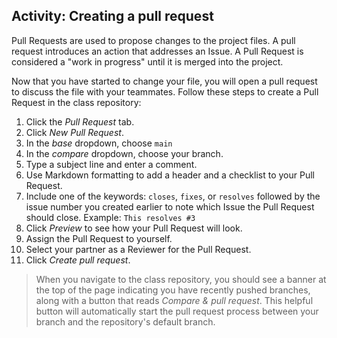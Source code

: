 ## Activity: Creating a pull request

Pull Requests are used to propose changes to the project files. A pull request introduces an action that addresses an Issue. A Pull Request is considered a "work in progress" until it is merged into the project.

Now that you have started to change your file, you will open a pull request to discuss the file with your teammates. Follow these steps to create a Pull Request in the class repository:

1. Click the *Pull Request* tab.
1. Click *New Pull Request*.
1. In the *base* dropdown, choose `main`
1. In the *compare* dropdown, choose your branch.
1. Type a subject line and enter a comment.
1. Use Markdown formatting to add a header and a checklist to your Pull Request.
1. Include one of the keywords: `closes`, `fixes`, or `resolves` followed by the issue number you created earlier to note which Issue the Pull Request should close. Example: `This resolves #3`
1. Click *Preview* to see how your Pull Request will look.
1. Assign the Pull Request to yourself.
1. Select your partner as a Reviewer for the Pull Request.
1. Click *Create pull request*.

> When you navigate to the class repository, you should see a banner at the top of the page indicating you have recently pushed branches, along with a button that reads *Compare & pull request*. This helpful button will automatically start the pull request process between your branch and the repository's default branch.
